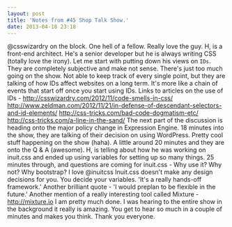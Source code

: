 ```yaml
---
layout: post
title: 'Notes from #45 Shop Talk Show.'
date: 2013-04-18 23:18
---
```

@csswizardry on the block. One hell of a fellow. Really love the guy. H, is a front-end architect. He's a senior developer but he is always writing CSS (totally love the irony). Let me start with putting down his views on `IDs`. They are completely subjective and make not sense. There's just too much going on the show. Not able to keep track of every single point, but they are talking of how IDs affect websites on a long term. It's more like a chain of events that start off once you start using IDs. Links to articles on the use of IDs - http://csswizardry.com/2012/11/code-smells-in-css/ http://www.zeldman.com/2012/11/21/in-defense-of-descendant-selectors-and-id-elements/ http://css-tricks.com/bad-code-dogmatism-etc/ http://css-tricks.com/a-line-in-the-sand/ The next part of the discussion is heading onto the major policy change in Expression Engine. 18 minutes into the show, they are talking of their decision on using WordPress. Pretty cool stuff happening on the show (haha). A little around 20 minutes and they are onto the Q & A (awesome). H, is telling about how he was working on inuit.css and ended up using variables for setting up so many things. 25 minutes through, and questions are coming for inuit.css - Why use it? Why not? Why bootstrap? I love @inuitcss Inuit.css doesn't make any design decisions for you. You decide your variables. 'It's a really hands-off framework.' Another brilliant quote - 'I would preplan to be flexible in the future.' Another mention of a really interesting tool called Mixture - http://mixture.io I am pretty much done. I was hearing to the entire show in the background it really is amazing. You get to hear so much in a couple of minutes and makes you think. Thank you everyone.
